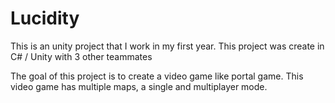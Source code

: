 # Lucidity
This is an unity project that I work in my first year.
This project was create in C# / Unity with 3 other teammates

The goal of this project is to create a video game like portal game.
This video game has multiple maps, a single and multiplayer mode.
